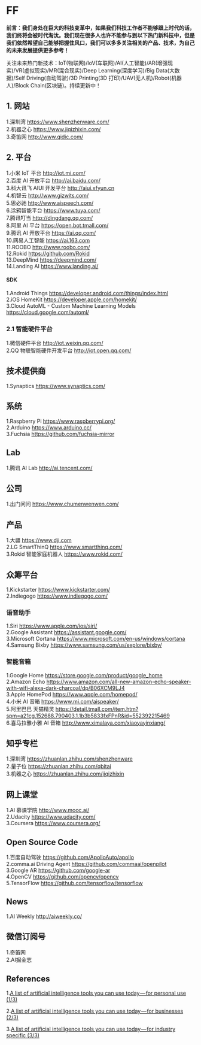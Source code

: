 # FF

**前言：我们身处在巨大的科技变革中，如果我们科技工作者不能够跟上时代的话，我们终将会被时代淘汰。我们现在很多人也许不能参与到以下热门新科技中，但是我们依然希望自己能够把握住风口，我们可以多多关注相关的产品、技术，为自己的未来发展提供更多参考！**

关注未来热门新技术：IoT(物联网)/IoV(车联网)/AI(人工智能)/AR(增强现实)/VR(虚拟现实)/MR(混合现实)/Deep Learning(深度学习)/Big Data(大数据)/Self Driving(自动驾驶)/3D Printing(3D 打印)/UAV(无人机)/Robot(机器人)/Block Chain(区块链)。持续更新中！

## 1. 网站

1.深圳湾 https://www.shenzhenware.com/  
2.机器之心 https://www.jiqizhixin.com/  
3.奇笛网 http://www.qidic.com/  

## 2. 平台

1.小米 IoT 平台 http://iot.mi.com/  
2.百度 AI 开放平台 http://ai.baidu.com/  
3.科大讯飞 AIUI 开发平台 http://aiui.xfyun.cn  
4.机智云 http://www.gizwits.com/  
5.思必驰 http://www.aispeech.com/  
6.涂鸦智能平台 https://www.tuya.com/  
7.腾讯叮当 http://dingdang.qq.com/  
8.阿里 AI 平台 https://open.bot.tmall.com/  
9.腾讯 AI 开放平台 https://ai.qq.com/  
10.网易人工智能 https://ai.163.com  
11.ROOBO http://www.roobo.com/  
12.Rokid https://github.com/Rokid  
13.DeepMind https://deepmind.com/  
14.Landing AI https://www.landing.ai/

#### SDK

1.Android Things https://developer.android.com/things/index.html  
2.iOS HomeKit https://developer.apple.com/homekit/  
3.Cloud AutoML - Custom Machine Learning Models https://cloud.google.com/automl/

### 2.1 智能硬件平台

1.微信硬件平台 http://iot.weixin.qq.com/  
2.QQ 物联智能硬件开发平台 http://iot.open.qq.com/

## 技术提供商

1.Synaptics https://www.synaptics.com/

## 系统

1.Raspberry Pi https://www.raspberrypi.org/  
2.Arduino https://www.arduino.cc/  
3.Fuchsia https://github.com/fuchsia-mirror

## Lab

1.腾讯 AI Lab http://ai.tencent.com/

## 公司

1.出门问问 https://www.chumenwenwen.com/

## 产品

1.大疆 https://www.dji.com  
2.LG SmartThinQ https://www.smartthinq.com/  
3.Rokid 智能家庭机器人 https://www.rokid.com/

## 众筹平台

1.Kickstarter https://www.kickstarter.com/  
2.Indiegogo https://www.indiegogo.com/

### 语音助手

1.Siri https://www.apple.com/ios/siri/  
2.Google Assistant https://assistant.google.com/  
3.Microsoft Cortana https://www.microsoft.com/en-us/windows/cortana  
4.Samsung Bixby https://www.samsung.com/us/explore/bixby/

### 智能音箱

1.Google Home https://store.google.com/product/google_home  
2.Amazon Echo https://www.amazon.com/all-new-amazon-echo-speaker-with-wifi-alexa-dark-charcoal/dp/B06XCM9LJ4  
3.Apple HomePod https://www.apple.com/homepod/  
4.小米 AI 音箱 https://www.mi.com/aispeaker/  
5.阿里巴巴 天猫精灵 https://detail.tmall.com/item.htm?spm=a21cg.152688.790403.1.1b3b5833fxFPnR&id=552392215469  
6.喜马拉雅小雅 AI 音箱 http://www.ximalaya.com/xiaoyayinxiang/

## 知乎专栏

1.深圳湾 https://zhuanlan.zhihu.com/shenzhenware  
2.量子位 https://zhuanlan.zhihu.com/qbitai  
3.机器之心 https://zhuanlan.zhihu.com/jiqizhixin

## 网上课堂

1.AI 慕课学院 http://www.mooc.ai/  
2.Udacity https://www.udacity.com/  
3.Coursera https://www.coursera.org/

## Open Source Code

1.百度自动驾驶 https://github.com/ApolloAuto/apollo  
2.comma.ai Driving Agent https://github.com/commaai/openpilot  
3.Google AR https://github.com/google-ar  
4.OpenCV https://github.com/opencv/opencv  
5.TensorFlow https://github.com/tensorflow/tensorflow

## News

1.AI Weekly http://aiweekly.co/

## 微信订阅号

1.奇笛网  
2.AI掘金志

## References

1.[A list of artificial intelligence tools you can use today — for personal use (1/3)](https://medium.com/imlyra/a-list-of-artificial-intelligence-tools-you-can-use-today-for-personal-use-1-3-7f1b60b6c94f)

2.[A list of artificial intelligence tools you can use today — for businesses (2/3)](https://hackernoon.com/a-list-of-artificial-intelligence-tools-you-can-use-today-for-businesses-2-3-eea3ac374835)

3.[A list of artificial intelligence tools you can use today — for industry specific (3/3)](https://medium.com/imlyra/a-list-of-artificial-intelligence-tools-you-can-use-today-for-industry-specific-3-3-5e16c68da697)







